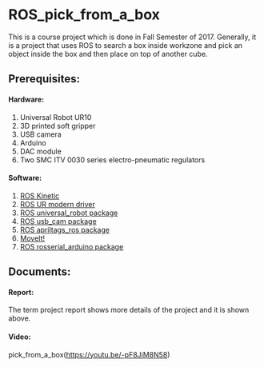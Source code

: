 # ROS_pick_from_a_box
This is a course project which is done in Fall Semester of 2017. Generally, it is a project that uses ROS to search a box inside workzone and pick an object inside the box and then place on top of another cube.


## Prerequisites:
#### Hardware:
1. Universal Robot UR10
2. 3D printed soft gripper
3. USB camera
4. Arduino
5. DAC module
6. Two SMC ITV 0030 series electro-pneumatic regulators
#### Software:
1. [ROS Kinetic](http://wiki.ros.org/kinetic)
2. [ROS UR modern driver](https://github.com/ros-industrial/ur_modern_driver)
3. [ROS universal_robot package](http://wiki.ros.org/universal_robot)
4. [ROS usb_cam package](http://wiki.ros.org/usb_cam)
5. [ROS apriltags_ros package](http://wiki.ros.org/apriltags_ros)
6. [MoveIt!](https://moveit.ros.org/)
7. [ROS rosserial_arduino package](http://wiki.ros.org/rosserial_arduino/Tutorials/Arduino%20IDE%20Setup#Installing_the_Software)

## Documents:
#### Report:
The term project report shows more details of the project and it is shown above.

#### Video:
pick_from_a_box(https://youtu.be/-pF8JjM8N58)
